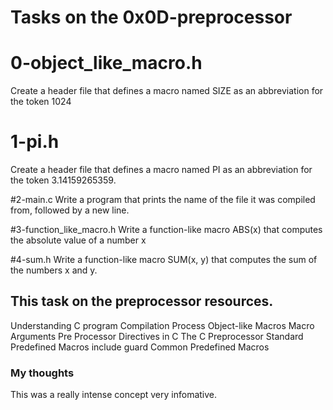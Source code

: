 # Tasks on the 0x0D-preprocessor

# 0-object_like_macro.h
Create a header file that defines a macro named SIZE as an abbreviation for the token 1024

# 1-pi.h
Create a header file that defines a macro named PI as an abbreviation for the token 3.14159265359.

#2-main.c
Write a program that prints the name of the file it was compiled from, followed by a new line.

#3-function_like_macro.h
Write a function-like macro ABS(x) that computes the absolute value of a number x

#4-sum.h
Write a function-like macro SUM(x, y) that computes the sum of the numbers x and y.

## This task on the preprocessor resources.

Understanding C program Compilation Process
Object-like Macros
Macro Arguments
Pre Processor Directives in C
The C Preprocessor
Standard Predefined Macros
include guard
Common Predefined Macros

### My thoughts
This was a really intense concept very infomative.
